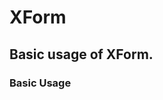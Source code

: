 # XForm

## Basic usage of XForm.

### Basic Usage

<preview path="../../examples-en/form/basic.vue" class="vp-raw" :source="false" />
